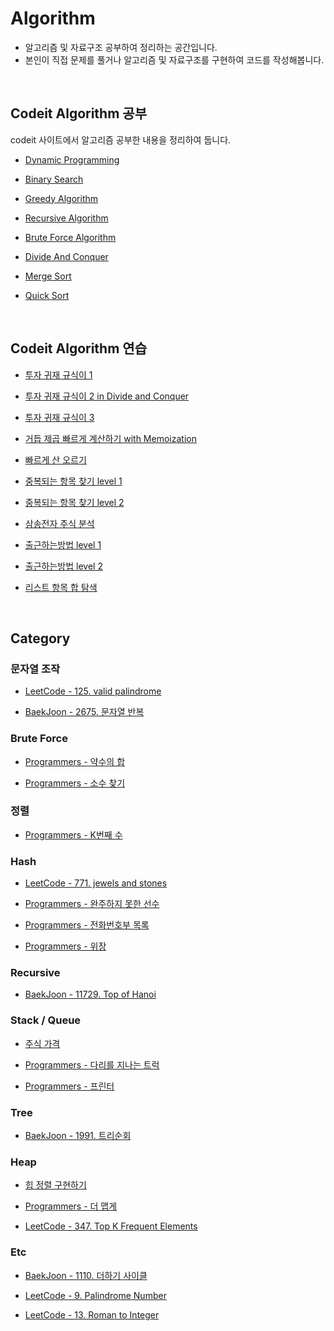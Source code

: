 # Algorithm

- 알고리즘 및 자료구조 공부하여 정리하는 공간입니다.
- 본인이 직접 문제를 풀거나 알고리즘 및 자료구조를 구현하여 코드를 작성해봅니다.

<br>

## Codeit Algorithm 공부

codeit 사이트에서 알고리즘 공부한 내용을 정리하여 둡니다.

- [Dynamic Programming](https://github.com/kdh92417/TIL/blob/master/algorithm/theory/dynamic_programming.md)

- [Binary Search](https://github.com/kdh92417/TIL/blob/master/algorithm/theory/binary_search.md)

- [Greedy Algorithm](https://github.com/kdh92417/TIL/blob/master/algorithm/theory/greedy_algorithm.md)

- [Recursive Algorithm](https://github.com/kdh92417/TIL/blob/master/algorithm/theory/recursive_algorithm.md)

- [Brute Force Algorithm](https://github.com/kdh92417/TIL/blob/master/algorithm/theory/brute_force.md)

- [Divide And Conquer](https://github.com/kdh92417/TIL/blob/master/algorithm/theory/divide_and_conquer.md)

- [Merge Sort](https://github.com/kdh92417/TIL/blob/master/algorithm/theory/merge_sort.md)

- [Quick Sort](https://github.com/kdh92417/TIL/blob/master/algorithm/theory/quick_sort.md)

<br>

## Codeit Algorithm 연습

- [투자 귀재 규식이 1](https://github.com/kdh92417/TIL/blob/master/algorithm/codeit/투자_귀재_규식이_1.md)

- [투자 귀재 규식이 2 in Divide and Conquer](https://github.com/kdh92417/TIL/blob/master/algorithm/codeit/투자_귀재_규식이_2.md)

- [투자 귀재 규식이 3](https://github.com/kdh92417/TIL/blob/master/algorithm/codeit/투자_귀재_규식이_3.md)

- [거듭 제곱 빠르게 계산하기 with Memoization](https://github.com/kdh92417/TIL/blob/master/algorithm/codeit/거듭_제곱.md)

- [빠르게 산 오르기](https://github.com/kdh92417/TIL/blob/master/algorithm/codeit/빠르게_산_오르기.md)

- [중복되는 항목 찾기 level 1](https://github.com/kdh92417/TIL/blob/master/algorithm/codeit/중복되는_항목_찾기_1.md)

- [중복되는 항목 찾기 level 2](https://github.com/kdh92417/TIL/blob/master/algorithm/codeit/중복되는_항목_찾기_2.md)

- [삼송전자 주식 분석](https://github.com/kdh92417/TIL/blob/master/algorithm/codeit/삼송전자_주식_분석.md)

- [출근하는방법 level 1](https://github.com/kdh92417/TIL/blob/master/algorithm/codeit/출근하는방법_level_1.md)

- [출근하는방법 level 2](https://github.com/kdh92417/TIL/blob/master/algorithm/codeit/출근하는방법_2.md)

- [리스트 항목 합 탐색](https://github.com/kdh92417/TIL/blob/master/algorithm/codeit/리스트_항목_합_탐색.md)

<br>

## Category

### 문자열 조작

- [LeetCode - 125. valid palindrome](https://github.com/kdh92417/TIL/blob/master/algorithm/leetcode/125_valid_palindrome.md)

- [BaekJoon - 2675. 문자열 반복](https://github.com/kdh92417/TIL/blob/master/algorithm/baekjoon/2675.py)

### Brute Force

- [Programmers - 약수의 합](https://github.com/kdh92417/TIL/blob/master/algorithm/programmers/약수의합.py)

- [Programmers - 소수 찾기](https://github.com/kdh92417/TIL/blob/master/algorithm/programmers/소수찾기.md)

### 정렬

- [Programmers - K번째 수](https://github.com/kdh92417/TIL/blob/master/algorithm/programmers/k번째수.md)

### Hash

- [LeetCode - 771. jewels and stones](https://github.com/kdh92417/TIL/blob/master/algorithm/leetcode/771_jewels_and_stones.md)

- [Programmers - 완주하지 못한 선수](https://github.com/kdh92417/TIL/blob/master/algorithm/programmers/완주하지_못한_선수.md)

- [Programmers - 전화번호부 목록](https://github.com/kdh92417/TIL/blob/master/algorithm/programmers/전화번호부_목록.md)

- [Programmers - 위장](https://github.com/kdh92417/TIL/blob/master/algorithm/programmers/위장.md)

### Recursive 

- [BaekJoon - 11729. Top of Hanoi](https://github.com/kdh92417/TIL/blob/master/algorithm/baekjoon/11729.py)

### Stack / Queue

- [주식 가격](https://github.com/kdh92417/TIL/blob/master/algorithm/programmers/주식가격.md)

- [Programmers - 다리를 지나는 트럭](https://github.com/kdh92417/TIL/blob/master/algorithm/programmers/다리를_지나는_트럭.md)

- [Programmers - 프린터](https://github.com/kdh92417/TIL/blob/master/algorithm/programmers/프린터.md)

### Tree

- [BaekJoon - 1991. 트리순회](https://github.com/kdh92417/TIL/blob/master/algorithm/baekjoon/1991.md)

### Heap

- [힙 정렬 구현하기](https://github.com/kdh92417/TIL/blob/master/algorithm/codeit/heapify.md)

- [Programmers - 더 맵게](https://github.com/kdh92417/TIL/blob/master/algorithm/programmers/더맵게.md)

- [LeetCode - 347. Top K Frequent Elements](https://github.com/kdh92417/TIL/blob/master/algorithm/leetcode/347_top_k_frequent_elements.md)


### Etc

- [BaekJoon - 1110. 더하기 사이클](https://github.com/kdh92417/TIL/blob/master/algorithm/baekjoon/1110.py)

- [LeetCode - 9. Palindrome Number](https://github.com/kdh92417/TIL/blob/master/algorithm/leetcode/9_palindrome_number.md)

- [LeetCode - 13. Roman to Integer](https://github.com/kdh92417/TIL/blob/master/algorithm/leetcode/13_Roman_to_Integer.md)
